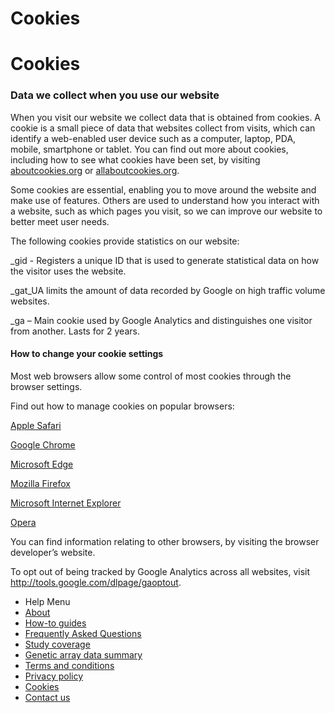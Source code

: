 <div class="row page-title">
  <div class="meta pull-left">
    <h1>Cookies</h1>
  </div>
</div>

<div class="row">
  <div class="col-sm-8">

<h1>Cookies</h1>

<h3>Data we collect when you use our website </h3>
<p>When you visit our website we collect data that is obtained from cookies. A cookie is a small piece of data that websites collect from visits, which can identify a web-enabled user device such as a computer, laptop, PDA, mobile, smartphone or tablet. You can find out more about cookies, including how to see what cookies have been set, by visiting <a href="https://www.aboutcookies.org" target="_blank" rel="noopener noreferrer">aboutcookies.org</a> or <a href="https://allaboutcookies.org/" target="_blank" rel="noopener noreferrer">allaboutcookies.org</a>.</p>

<p>Some cookies are essential, enabling you to move around the website and make use of features.  Others are used to understand how you interact with a website, such as which pages you visit, so we can improve our website to better meet user needs. 

</p><p>The following cookies provide statistics on our website:</p> 

<p>_gid - Registers a unique ID that is used to generate statistical data on how the visitor uses the website.</p>  

<p>_gat_UA limits the amount of data recorded by Google on high traffic volume websites.</p>  

<p>_ga – Main cookie used by Google Analytics and distinguishes one visitor from another. Lasts for 2 years.</p> 

<h4>How to change your cookie settings</h4>
<p>Most web browsers allow some control of most cookies through the browser settings.</p>  

<p>Find out how to manage cookies on popular browsers:</p>  

<p><a href="https://support.apple.com/en-gb/HT201265" target="_blank" rel="noopener noreferrer">Apple Safari</a></p>   
<p><a href="https://support.google.com/accounts/answer/61416?co=GENIE.Platform%3DDesktop&amp;hl=en" target="_blank" rel="noopener noreferrer">Google Chrome</a></p>  

<p><a href="https://support.microsoft.com/en-gb/windows/microsoft-edge-browsing-data-and-privacy-bb8174ba-9d73-dcf2-9b4a-c582b4e640dd" target="_blank" rel="noopener noreferrer">Microsoft Edge</a></p>   

<p><a href="https://support.mozilla.org/en-US/kb/enhanced-tracking-protection-firefox-desktop?redirectslug=enable-and-disable-cookies-website-preferences&amp;redirectlocale=en-US" target="_blank" rel="noopener noreferrer">Mozilla Firefox</a></p>   

<p><a href="https://support.microsoft.com/en-gb/windows/delete-and-manage-cookies-168dab11-0753-043d-7c16-ede5947fc64d" target="_blank" rel="noopener noreferrer">Microsoft Internet Explorer</a></p>   

<p><a href="https://help.opera.com/en/latest/web-preferences/" target="_blank" rel="noopener noreferrer">Opera</a></p>   

<p>You can find information relating to other browsers, by visiting the browser developer’s website.</p>  

<p>To opt out of being tracked by Google Analytics across all websites, visit <a href="http://tools.google.com/dlpage/gaoptout" target="_blank" rel="noopener noreferrer">http://tools.google.com/dlpage/gaoptout</a>.</p>  


</div>
  <div class="nav nav-pills nav-stacked col-sm-offset-1 col-sm-3">
    <ul class="help-pages-menu">
    <li class="nav-title">Help Menu</li>
    <li><a href="/page/about/1">About</a></li>
    <li><a href="/page/how-to-guides/6">How-to guides</a></li>
    <li><a href="/page/faqs/4">Frequently Asked Questions</a></li>
    <li><a href="/page/content/2">Study coverage</a></li>
    <li><a href="/page/genetics/5">Genetic array data summary</a></li>
    <li><a href="/page/terms/3">Terms and conditions</a></li>
    <li><a href="/page/privacy-policy/7">Privacy policy</a></li>
    <li class="active"><a href="/page/cookies/8">Cookies</a></li>
    <li><a href="https://www.closer.ac.uk/contact/">Contact us</a></li>
  </ul>
</div>
</div>
